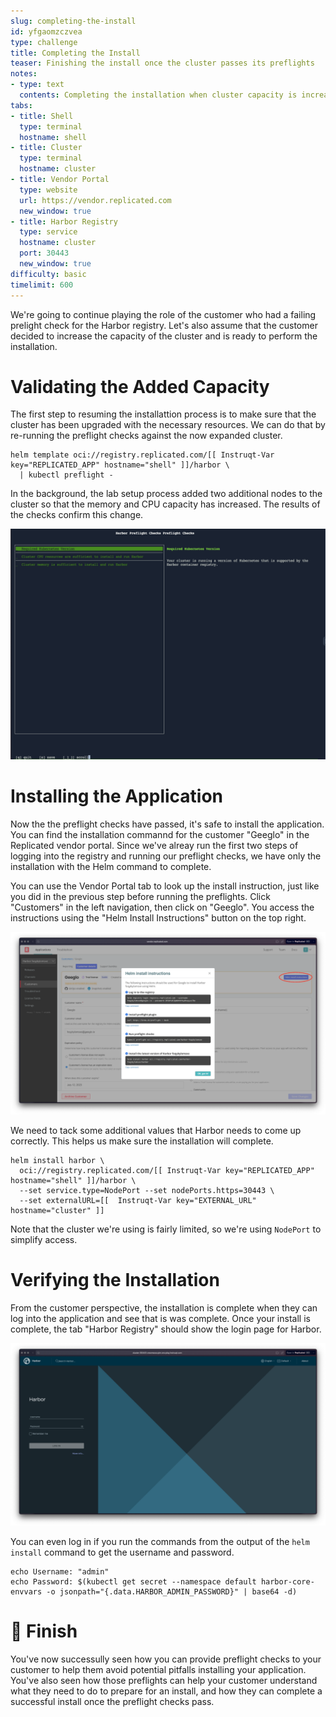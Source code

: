 ```yaml
---
slug: completing-the-install
id: yfgaomzczvea
type: challenge
title: Completing the Install
teaser: Finishing the install once the cluster passes its preflights
notes:
- type: text
  contents: Completing the installation when cluster capacity is increased
tabs:
- title: Shell
  type: terminal
  hostname: shell
- title: Cluster
  type: terminal
  hostname: cluster
- title: Vendor Portal
  type: website
  url: https://vendor.replicated.com
  new_window: true
- title: Harbor Registry
  type: service
  hostname: cluster
  port: 30443
  new_window: true
difficulty: basic
timelimit: 600
---
```


We're going to continue playing the role of the customer
who had a failing prelight check for the Harbor registry.
Let's also assume that the customer decided to increase
the capacity of the cluster and is ready to perform
the installation.

Validating the Added Capacity
=============================

The first step to resuming the installattion process is
to make sure that the cluster has been upgraded with the
necessary resources. We can do that by re-running the
preflight checks against the now expanded cluster.

```
helm template oci://registry.replicated.com/[[ Instruqt-Var key="REPLICATED_APP" hostname="shell" ]]/harbor \
  | kubectl preflight -
```

In the background, the lab setup process added two
additional nodes to the cluster so that the memory
and CPU capacity has increased. The results of the
checks confirm this change.

![Customer Cluster is Ready for Install](../assets/customer-preflight-checks-after.png)

Installing the Application
==========================

Now the the preflight checks have passed, it's safe to
install the application. You can find the installation
commannd for the customer "Geeglo" in the Replicated
vendor portal. Since we've alreay run the first two
steps of logging into the registry and running our
preflight checks, we have only the installation
with the Helm command to complete.

You can use the Vendor Portal tab to look up the
install instruction, just like you did in the
previous step before running the preflights.
Click "Customers" in the left navigation, then
click on "Geeglo". You access the instructions
using the "Helm Install Instructions" button on
the top right.

![Customer Installation Commands](../assets/install-instructions.png)

We need to tack some additional values that Harbor
needs to come up correctly. This helps us make sure
the installation will complete.

```
helm install harbor \
  oci://registry.replicated.com/[[ Instruqt-Var key="REPLICATED_APP" hostname="shell" ]]/harbor \
  --set service.type=NodePort --set nodePorts.https=30443 \
  --set externalURL=[[  Instruqt-Var key="EXTERNAL_URL" hostname="cluster" ]]
```

Note that the cluster we're using is fairly limited, so
we're using `NodePort` to simplify access.

Verifying the Installation
==========================

From the customer perspective, the installation is
complete when they can log into the application and
see that is was complete. Once your install is complete,
the tab "Harbor Registry" should show the login page
for Harbor.

![Harbor Registry Login](../assets/harbor-login-page.png)

You can even log in if you run the commands from the
output of the `helm install` command to get the username
and password.

```
echo Username: "admin"
echo Password: $(kubectl get secret --namespace default harbor-core-envvars -o jsonpath="{.data.HARBOR_ADMIN_PASSWORD}" | base64 -d)
```

🏁 Finish
=========

You've now successully seen how you can provide preflight
checks to your customer to help them avoid potential pitfalls
installing your application. You've also seen how those
preflights can help your customer understand what they need
to do to prepare for an install, and how they can complete
a successful install once the preflight checks pass.


